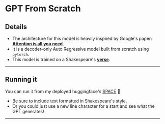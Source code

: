 # GPT From Scratch

## Details

- The architecture for this model is heavily inspired by Google's paper: __[Attention is all you need](https://arxiv.org/abs/1706.03762)__.
- It is a decoder-only Auto Regressive model built from scratch using `pytorch`.
- This model is trained on a Shakespeare's __[verse](https://raw.githubusercontent.com/karpathy/char-rnn/master/data/tinyshakespeare/input.txt)__.

---

## Running it

You can run it from my deployed huggingface's [SPACE](https://huggingface.co/spaces/Ashish-R/LLMFromScratch) 💖

- Be sure to include text formatted in Shakespeare's style.
- Or you could just use a new line character for a start and see what the GPT generates!

---
